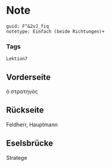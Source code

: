 # Note
```
guid: F^&2vJ_fiq
notetype: Einfach (beide Richtungen)+
```

### Tags
```
Lektion7
```

## Vorderseite
ὁ στρατηγός

## Rückseite
Feldherr, Hauptmann

## Eselsbrücke
Stratege
